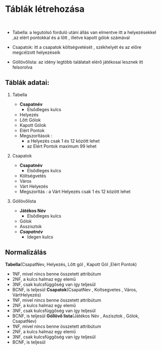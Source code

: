 # Táblák létrehozása 

</br>

 
- Tabella: a legutolsó forduló utáni állás van elmentve itt a helyezésekkel ,az elért pontokkal és a lőtt , illetve kapott gólok számával

- Csapatok: itt a csapatok költségvetését , székhelyét és az előre megcélzott helyezéseik 

- Góllövőlista: az idény legtöbb találatait elérő játékosai lesznek itt felsorolva

## Táblák adatai:

1. Tabella 
   - **Csapatnév** 
     - Elsődleges kulcs
   - Helyezés
   - Lőtt Gólok
   - Kapott Gólok
   - Elért Pontok
   - Megszorítások : 
     - a Helyezés csak 1 és 12 között lehet
	 - az Elért Pontok maximum 99 lehet

2. Csapatok
   - **Csapatnév**
	 - Elsődleges kulcs
   - Költségvetés
   - Város
   - Várt Helyezés
   - Megszorítás : a Várt Helyezés csak 1 és 12 között lehet
   
3. Góllövőlista
   - **Játékos Név**
	 - Elsődleges kulcs
   - Gólok
   - Asszisztok
   - **_Csapatnév_**
	 - Idegen kulcs
	 
## Normalizálás

**Tabella**(CsapatNev, Helyezés, Lőtt gól , Kapott Gól ,Elért Pontok)
- 1NF, mivel nincs benne összetett attribútum 
- 2NF, a kulcs halmaz egy elemű 
- 3NF, csak kulcsfüggőség van így teljesül 
- BCNF, is teljesül
**Csapatok**(CsapatNev , Koltsegvetes , Város, VártHelyezés)
- 1NF, mivel nincs benne összetett attribútum 
- 2NF, a kulcs halmaz egy elemű 
- 3NF, csak kulcsfüggőség van így teljesül 
- BCNF, is teljesül
**Góllövő lista**(Játékos Név  , Aszisztok , Gólok, CsapatNev)
- 1NF, mivel nincs benne összetett attribútum 
- 2NF, a kulcs halmaz egy elemű 
- 3NF, csak kulcsfüggőség van így teljesül 
- BCNF, is teljesül

